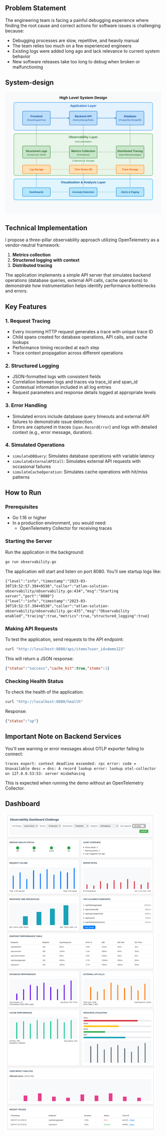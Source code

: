## Problem Statement

The engineering team is facing a painful debugging experience where finding the root cause and correct actions for software issues is challenging because:

- Debugging processes are slow, repetitive, and heavily manual
- The team relies too much on a few experienced engineers
- Existing logs were added long ago and lack relevance to current system behavior
- New software releases take too long to debug when broken or malfunctioning

## System-design

<img src='./system-design.svg' alt='system design' />


## Technical Implementation

I propose a three-pillar observability approach utilizing OpenTelemetry as a vendor-neutral framework:

1. **Metrics collection**
2. **Structered logging with context**
3. **Distributed tracing**

The application implements a simple API server that simulates backend operations (database queries, external API calls, cache operations) to demonstrate how instrumentation helps identify performance bottlenecks and errors.

## Key Features

### 1. Request Tracing
- Every incoming HTTP request generates a trace with unique trace ID
- Child spans created for database operations, API calls, and cache lookups
- Performance timing recorded at each step
- Trace context propagation across different operations

### 2. Structured Logging
- JSON-formatted logs with consistent fields
- Correlation between logs and traces via trace_id and span_id
- Contextual information included in all log entries
- Request parameters and response details logged at appropriate levels

### 3. Error Handling
- Simulated errors include database query timeouts and external API failures to demonstrate issue detection.
- Errors are captured in traces (`span.RecordError`) and logs with detailed context (e.g., error message, duration).

### 4. Simulated Operations
- `simulateDBQuery`: Simulates database operations with variable latency
- `simulateExternalAPICall`: Simulates external API requests with occasional failures
- `simulateCacheOperation`: Simulates cache operations with hit/miss patterns

## How to Run

### Prerequisites
- Go 1.16 or higher
- In a production environment, you would need:
  - OpenTelemetry Collector for receiving traces

### Starting the Server

Run the application in the background:
```bash
go run observability.go 
```

The application will start and listen on port 8080. You'll see startup logs like:
```
{"level":"info","timestamp":"2023-03-30T19:52:57.394+0530","caller":"atlan-solution-observability/observability.go:434","msg":"Starting server","port":"8080"}
{"level":"info","timestamp":"2023-03-30T19:52:57.394+0530","caller":"atlan-solution-observability/observability.go:435","msg":"Observability enabled","tracing":true,"metrics":true,"structured_logging":true}
```

### Making API Requests

To test the application, send requests to the API endpoint:
```bash
curl "http://localhost:8080/api/items?user_id=demo123"
```

This will return a JSON response:
```json
{"status":"success","cache_hit":true,"items":1}
```

### Checking Health Status

To check the health of the application:
```bash
curl "http://localhost:8080/health"
```

Response:
```json
{"status":"up"}
```

## Important Note on Backend Services

You'll see warning or error messages about OTLP exporter failing to connect:
```
traces export: context deadline exceeded: rpc error: code = Unavailable desc = dns: A record lookup error: lookup otel-collector on 127.0.0.53:53: server misbehaving
```

This is expected when running the demo without an OpenTelemetry Collector. 

## Dashboard

<img src='dashboard.png' alt='dashboard' />


